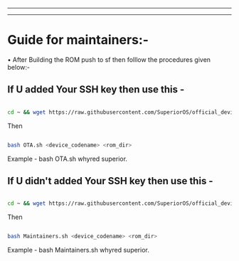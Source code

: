 --------------------------------------------------------------

--------------------------------------------------------------

Guide for maintainers:-
======================

• After Building the ROM push to sf then folllow the procedures given below:-

If U added Your SSH key then use this -
-------------------------------------

```bash

cd ~ && wget https://raw.githubusercontent.com/SuperiorOS/official_devices/pie/OTA.sh

```

Then

```bash

bash OTA.sh <device_codename> <rom_dir>

```

Example - bash OTA.sh whyred superior.



If U didn't added Your SSH key then use this -
--------------------------------------------

```bash

cd ~ && wget https://raw.githubusercontent.com/SuperiorOS/official_devices/pie/Maintainers.sh

```

Then

```bash

bash Maintainers.sh <device_codename> <rom_dir>

```

Example - bash Maintainers.sh whyred superior.
